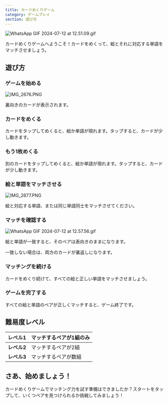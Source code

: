 ```yaml
---
title: カードめくりゲーム
category: ゲームプレイ
section: 遊び方
---
```

![WhatsApp GIF 2024-07-12 at 12.51.09.gif](https://help.studycat.com/hc/article_attachments/34968069193497)

カードめくりゲームへようこそ！カードをめくって、絵とそれに対応する単語をマッチさせましょう。

## 遊び方

### ゲームを始める

![IMG_2676.PNG](https://help.studycat.com/hc/article_attachments/34822508065177)

裏向きのカードが表示されます。

### カードをめくる

カードをタップしてめくると、絵か単語が現れます。タップすると、カードが少し動きます。

### もう1枚めくる

別のカードをタップしてめくると、絵か単語が現れます。タップすると、カードが少し動きます。

### 絵と単語をマッチさせる

![IMG_2677.PNG](https://help.studycat.com/hc/article_attachments/34822508072729)

絵と対応する単語、または同じ単語同士をマッチさせてください。

### マッチを確認する

![WhatsApp GIF 2024-07-12 at 12.57.56.gif](https://help.studycat.com/hc/article_attachments/34968069197081)

絵と単語が一致すると、そのペアは表向きのままになります。

一致しない場合は、両方のカードが裏返しになります。

### マッチングを続ける

カードをめくり続けて、すべての絵と正しい単語をマッチさせましょう。

### ゲームを完了する

すべての絵と単語のペアが正しくマッチすると、ゲーム終了です。

## 難易度レベル

| **レベル1** | マッチするペアが1組のみ |
| --- | --- |
| **レベル2** | マッチするペアが2組 |
| **レベル3** | マッチするペアが数組 |

## さあ、始めましょう！

カードめくりゲームでマッチング力を試す準備はできましたか？スタートをタップして、いくつペアを見つけられるか挑戦してみましょう！